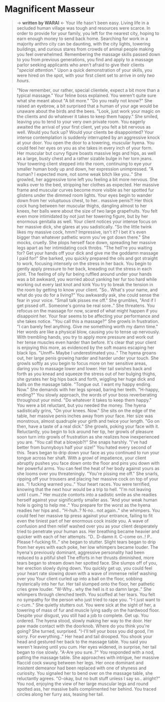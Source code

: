 # Magnificent Masseur
>-> **written by WARAI** <-
Your life hasn't been easy. Living life in a secluded human village was tough and resources were scarce. In order to provide for your family, you left for the nearest city, hoping to earn enough money to send back home. Searching for work in a majority anthro city can be daunting, with the city lights, towering buildings, and curious stares from crowds of animal people making you feel overwhelmed. Remembering the massage skills passed down to you from previous generations, you find and apply to a massage parlor seeking applicants who aren't afraid to give their clients "*special attention.*" Upon a quick demonstration of your skills, you were hired on the spot, with your first client set to arrive in only *two hours*.

>"Now remember, our rather, special clientele, expect a bit more than a typical massage." Your feline boss explained. You weren't quite sure what she meant about "A bit more."
>"Do you really not know?" She raised an eyebrow, a bit surprised that a human of your age would be unaware about the birds and the bees.
>"Look, just work your magic on the clients and do whatever it takes to keep them happy." She smiled, leaving you to tend to your very own private room.
>You eagerly awaited the arrival of your first client, yet you felt a bit nervous as well. Would you fuck up? Would your clients be disappointed?
>Your intense contemplation is suddenly interrupted by an aggressive knock at your door.
>You open the door to a towering, muscular hyena. You could feel her eyes on you as she takes in every inch of your form. Her muscular but curvy figure boasts massive legs and hips, as well as a large, busty chest and a rather sizable bulge in her torn jeans.
>Your towering client stepped into the room, continuing to eye your smaller human body up and down, her expression unimpressed.
>"A human? I expected more, not some weak bitch like you.." She growled, her aggressive tone left you feeling a bit more nervous.
>She walks over to the bed, stripping her clothes as expected. Her massive frame and muscular curves become more visible as her spotted fur glistens under the dimmed room lights.
>Your eyes begin to wander down from her voluptuous chest, to her.. massive penis?!
>Her thick cock hung between her muscular thighs, dangling almost to her knees, her balls were about the size of two large grapefruits.
>You felt even more intimidated by not just her towering figure, but by her enormous genitalia as well.
>Your client notices your intense focus on her massive dick, she glares at you sadistically.
>"So the little twink likes my massive cock, hmm? Impressive, isn't it? I bet it's even bigger than whatever pathetic worm you've got down there." She mocks, cruelly.
>She plops herself face down, spreading her massive legs apart as her intimidating cock throbs.
>"The hell're you waiting for? Get your hands off your dick and give me the goddamn massage I paid for!" She barked, you quickly prepared the oils and got straight to work, focusing intensely on the stress in her back.
>You begin to gently apply pressure to her back, kneading out the stress in each joint.
>The feeling of oily fur being ruffled around under your hands was a bit awkward, you worried about yanking her fur too hard while working out every last knot and kink
>You try to break the tension in the room by getting to know your client.
"So.. What's your name, and what do you do for a living?"
>You awkwardly ask, she could sense the fear in your voice.
>"Small talk pisses me off." She grumbles, "And if I get pissed off.. Someone's gonna be real sore.." She threatens. You refocus on the massage for now, scared of what might happen if you disappoint her.
>Your fear seems to be affecting your performance and she takes notice. "You call this a massage?" She growls in frustration. "I can barely feel anything. Give me something worth my damn time."
>Her words are like a physical blow, causing you to tense up nervously. With trembling hands, you try to apply more pressure and work out her tense muscles even harder than before.
>It's clear that your client is enjoying this more, as evidenced by the soft moans escaping her black lips.
>"Unnff~ Maybe I underestimated you.." The hyena groans out, her large penis growing harder and harder under your touch.
>She growls softly as you begin to focus more on her sensitive areas, daring you to massage lower and lower.
>Her tail swishes back and forth as you knead and squeeze the stress out of her bulging thighs, she gyrates her big hips back and forth, wiggling her huge dick and balls on the massage table.
>"Tongue out. I want my happy ending. Now." She demands with her legs spread, baring her teeth.
"H-happy, ending?"
>You slowly approach, the words of your boss reverberating throughout your mind.
>"Do whatever it takes to keep them happy."
>You were a bit reluctant, but you needed the money.
>The hyena sadistically grins, "On your knees. Now."
>She sits on the edge of the table, her massive penis inches away from your face.
>Her size was monstrous, almost quadruple your girth and twice your length.
>"Go on then, have a taste of a real dick." She growls, poking your face with it.
>Reluctantly, you begin to lick around her tip, her growls of pleasure soon turn into growls of frustration as she realizes how inexperienced you are.
>"You call that a blowjob?!" She snaps harshly. "I've had better from bunnyboys half your size!"
>You hated every second of this. Tears began to drip down your face as you continued to run your tongue across her shaft.
>With a growl of impatience, your client abruptly pushes you face down onto the floor and pins you down with her powerful arms. You can feel the heat of her body against yours as she looms over you threateningly.
>"You're pissing me off." She snarls, ripping off your trousers and placing her massive cock on top of your ass. "I fucking warned you.."
>Your heart races. You were terrified, knowing that the next hour would be a trip to hell.
>"I'm not leaving until I cum.." Her muzzle contorts into a sadistic smile as she readies herself against your significantly smaller ass. "And your weak human hole is going to help me.."
>You prepare for the worst as the hyena readies her hips and..
>"H-huh..? N-no.. not again.." she whimpers.
>You could feel her massive tip press against your entrance, failing to fit even the tiniest part of her enormous cock inside you.
>A wave of confusion and then relief washed over you as your client desperately tried to penetrate your human ass.
>Her breathing became heavier and quicker with each of her attempts.
>"D.. D-damn it. C-come on..! P.. Please f-fucking fit.." she began to stutter.
>Slight tears began to drip from her eyes with each poke, her low whimpers became louder.
>The hyena's previously dominant, aggressive personality had been reduced to a pitiful shell
>The efforts in her thrusts diminished, more tears began to stream down her spotted face.
>She slumps off of you, her erection slowly dying down.
>You quickly get up, you could feel your heart rate slowing down with a wave of immense relief washing over you
>Your client curled up into a ball on the floor, sobbing hysterically into her fur.
>Her tail slumped onto the floor, her pathetic cries grew louder.
>"W-Why.. why the hell is it so damn large.." She whimpers through clenched teeth.
>You scoffed at her tears. You felt no sympathy for the person who just tried to rape you.
>"I-I just want to c-cum.." She quietly stutters out.
>You were sick at the sight of her, a towering of mass of fur and muscle lying sadly on the hardwood floor.
>Despite your disgust, you still had a job to complete.
Get up.
>You ordered. The hyena stood, slowly making her way to the door.
>Her paw made contact with the doorknob.
Where do you think you're going?
>She turned, surprised. "I-I'll tell your boss you did good, I'm sorry. For everything.." Her head and tail drooped.
>You shook your head and gestured her back to the massage table.
You said you weren't leaving until you cum.
>Her eyes widened, in surprise, her tail began to rise slowly. "A-Are you sure..?"
>You responded with a nod, patting the massage table.
>She approaches with intrigue, her massive flaccid cock swung between her legs.
>Her once dominant and insistent demeanor had been replaced with one of shyness and curiosity.
>You signaled her to bend over on the massage table, she reluctantly agrees.
>"O-okay, but no butt stuff unless I say so.. alright?"
>You nod, enjoying the view of her large muscular legs and round spotted ass, her massive balls complimented her behind.
>You traced circles along her furry ass, teasing her tail.
